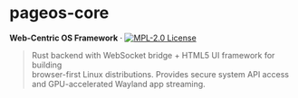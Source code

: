# pageos-core

**Web-Centric OS Framework** · [![MPL-2.0 License](https://img.shields.io/badge/License-MPL_2.0-brightgreen.svg)](https://opensource.org/licenses/MPL-2.0)

> Rust backend with WebSocket bridge + HTML5 UI framework for building  
> browser-first Linux distributions. Provides secure system API access  
> and GPU-accelerated Wayland app streaming.
